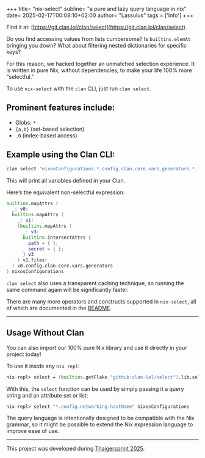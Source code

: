 +++
title= "nix-select"
subline= "a pure and lazy query language in nix"
date= 2025-02-17T00:08:10+02:00
author= "Lassulus"
tags = ['Info']
+++

Find it at: [https://git.clan.lol/clan/select](https://git.clan.lol/clan/select)

Do you find accessing values from lists cumbersome? Is `builtins.elemAt` bringing you down? What about filtering nested dictionaries for specific keys?

For this reason, we hacked together an unmatched selection experience. It is written in pure Nix, without dependencies, to make your life 100% more "selectful."

To use `nix-select` with the `clan` CLI, just run `clan select`.

## Prominent features include:
- Globs: `*`
- `{a,b}` (set-based selection)
- `.0` (index-based access)

## Example using the Clan CLI:

```sh
clan select 'nixosConfigurations.*.config.clan.core.vars.generators.*.files.*.{path,secret}'
```

This will print all variables defined in your Clan.

Here’s the equivalent non-selectful expression:

```nix
builtins.mapAttrs (
  _: v0:
  builtins.mapAttrs (
    _: v1:
    (builtins.mapAttrs (
      _: v3:
      builtins.intersectAttrs {
        path = { };
        secret = { };
      } v3
    ) v1.files)
  ) v0.config.clan.core.vars.generators
) nixosConfigurations
```

`clan select` also uses a transparent caching technique, so running the same command again will be significantly faster.

There are many more operators and constructs supported in `nix-select`, all of which are documented in the [README](https://git.clan.lol/clan/select).

---

## Usage Without Clan

You can also import our 100% pure Nix library and use it directly in your project today!

To use it inside any `nix repl`:

```nix
nix-repl> select = (builtins.getFlake "github:clan-lol/select").lib.select
```

With this, the `select` function can be used by simply passing it a query string and an attribute set or list:

```nix
nix-repl> select "*.config.networking.hostName" nixosConfigurations
```

The query language is intentionally designed to be compatible with the Nix grammar, so it might be possible to extend the Nix expression language to improve ease of use.

---

This project was developed during [Thaigersprint 2025](https://thaigersprint.org/).

